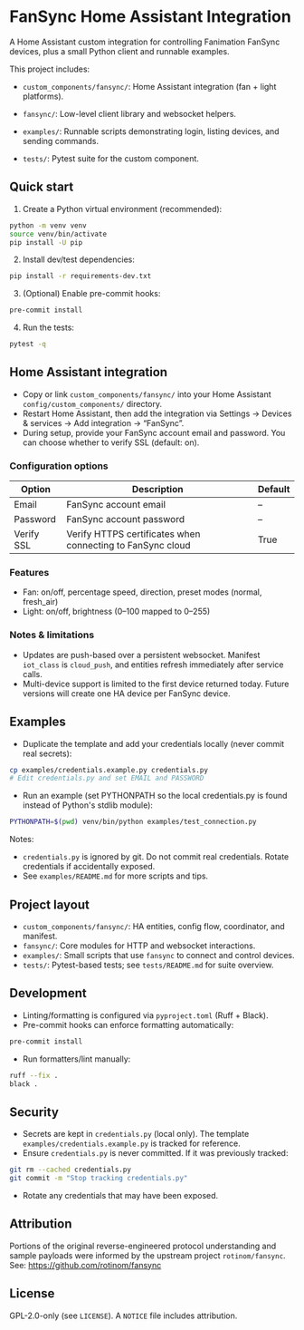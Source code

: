# FanSync Home Assistant Integration 

A Home Assistant custom integration for controlling Fanimation FanSync devices, plus a small Python client and runnable examples.

This project includes:
- `custom_components/fansync/`: Home Assistant integration (fan + light platforms).
- `fansync/`: Low-level client library and websocket helpers.
- `examples/`: Runnable scripts demonstrating login, listing devices, and sending commands.

- `tests/`: Pytest suite for the custom component.

## Quick start

1) Create a Python virtual environment (recommended):
```bash
python -m venv venv
source venv/bin/activate
pip install -U pip
```

2) Install dev/test dependencies:
```bash
pip install -r requirements-dev.txt
```

3) (Optional) Enable pre-commit hooks:
```bash
pre-commit install
```

4) Run the tests:
```bash
pytest -q
```

## Home Assistant integration

- Copy or link `custom_components/fansync/` into your Home Assistant `config/custom_components/` directory.
- Restart Home Assistant, then add the integration via Settings → Devices & services → Add integration → “FanSync”.
- During setup, provide your FanSync account email and password. You can choose whether to verify SSL (default: on).

### Configuration options

| Option | Description | Default |
|-------|-------------|---------|
| Email | FanSync account email | – |
| Password | FanSync account password | – |
| Verify SSL | Verify HTTPS certificates when connecting to FanSync cloud | True |

### Features

- Fan: on/off, percentage speed, direction, preset modes (normal, fresh_air)
- Light: on/off, brightness (0–100 mapped to 0–255)

### Notes & limitations

- Updates are push-based over a persistent websocket. Manifest `iot_class` is `cloud_push`, and entities refresh immediately after service calls.
- Multi-device support is limited to the first device returned today. Future versions will create one HA device per FanSync device.

## Examples

- Duplicate the template and add your credentials locally (never commit real secrets):
```bash
cp examples/credentials.example.py credentials.py
# Edit credentials.py and set EMAIL and PASSWORD
```
- Run an example (set PYTHONPATH so the local credentials.py is found instead of Python's stdlib module):
```bash
PYTHONPATH=$(pwd) venv/bin/python examples/test_connection.py
```

Notes:
- `credentials.py` is ignored by git. Do not commit real credentials. Rotate credentials if accidentally exposed.
- See `examples/README.md` for more scripts and tips.

## Project layout

- `custom_components/fansync/`: HA entities, config flow, coordinator, and manifest.
- `fansync/`: Core modules for HTTP and websocket interactions.
- `examples/`: Small scripts that use `fansync` to connect and control devices.
- `tests/`: Pytest-based tests; see `tests/README.md` for suite overview.

## Development

- Linting/formatting is configured via `pyproject.toml` (Ruff + Black).
- Pre-commit hooks can enforce formatting automatically:
```bash
pre-commit install
```
- Run formatters/lint manually:
```bash
ruff --fix .
black .
```

## Security

- Secrets are kept in `credentials.py` (local only). The template `examples/credentials.example.py` is tracked for reference.
- Ensure `credentials.py` is never committed. If it was previously tracked:
```bash
git rm --cached credentials.py
git commit -m "Stop tracking credentials.py"
```
- Rotate any credentials that may have been exposed.

## Attribution

Portions of the original reverse-engineered protocol understanding and sample payloads were informed by the upstream project `rotinom/fansync`. See: https://github.com/rotinom/fansync

## License

GPL-2.0-only (see `LICENSE`). A `NOTICE` file includes attribution.
